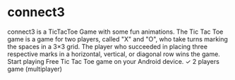 # connect3
connect3 is a TicTacToe Game with some fun animations.
The Tic Tac Toe game is a game for two players, called "X" and "O", who take turns marking the spaces in a 3×3 grid.
The player who succeeded in placing three respective marks in a horizontal, vertical, or diagonal row wins the game. 
Start playing Free Tic Tac Toe game on your Android device.
✓ 2 players game (multiplayer)

